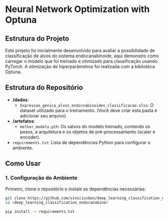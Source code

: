 # Neural Network Optimization with Optuna

## Estrutura do Projeto


Este projeto foi inicialmente desenvolvido para avaliar a possibilidade de classificação de alvos do sistema endocanabinoide, aqui demonstro como carregar o modelo que foi treinado e otimizado para classificação usando PyTorch. A otimização de hiperparâmetros foi realizada com a biblioteca Optuna.

## Estrutura do Repositório

- **/dados**:
  - `Expressao_genica_alvos_endocnabinoides_classificacao.xlsx`: O dataset utilizado para o treinamento. (Você deve criar esta pasta e adicionar seu arquivo)
- **/artefatos**:
  - `melhor_modelo.pth`: Os salvos do modelo treinado, contendo os pesos, a arquitetura e os objetos de pré-processamento (scaler e encoder).
- `requirements.txt`: Lista de dependências Python para configurar o ambiente.

## Como Usar

### 1. Configuração do Ambiente

Primeiro, clone o repositório e instale as dependências necessárias:

```bash
git clone https://github.com/viniciusbon/deep_learning_classification_endocanabinoides.git
cd <deep_learning_classification_endocanabino>

pip install -r requirements.txt

